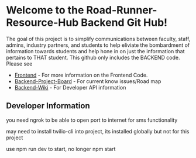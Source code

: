 # Welcome to the Road-Runner-Resource-Hub Backend Git Hub!
The goal of this project is to simplify communications between faculty, staff, admins, industry partners, and students to help eliviate the bombardment of information towards students and help hone in on just the information that pertains to THAT student. This github only includes the BACKEND code. 
Please see 
- [Frontend](https://github.com/BraedonB98/RoadRunner-Resource-Hub-Frontend) - For more information on the Frontend Code. 
- [Backend-Project-Board](https://github.com/BraedonB98/RoadRunner-Resource-Hub-Backend/wiki#welcome-to-the-road-runner-resource-hub-backend-development-documents) - For current know issues/Road map
- [Backend-Wiki](https://github.com/users/BraedonB98/projects/3/views/1) - For Developer API information

## Developer Information
you need ngrok to be able to open port to internet for sms functionality

may need to install twilio-cli into project, its installed globally but not for this project

use npm run dev to start, no longer npm start
